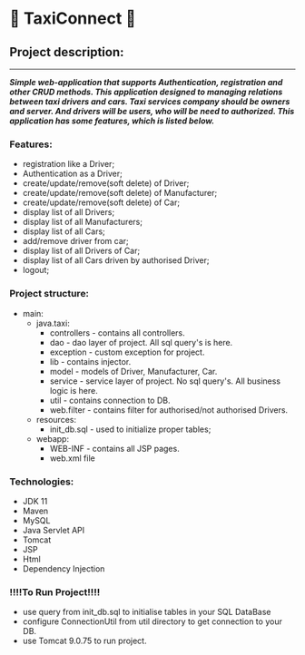 ﻿# :oncoming_taxi: TaxiConnect :oncoming_taxi:

## Project description:
___

***Simple web-application that supports Authentication, registration and other CRUD methods. 
This application designed to managing relations between taxi drivers and cars. 
Taxi services company should be owners and server. And drivers will be users, who will be need 
to authorized. This application has some features, which is listed below.***
### Features:
- registration like a Driver;
- Authentication as a Driver;
- create/update/remove(soft delete) of Driver;
- create/update/remove(soft delete) of Manufacturer;
- create/update/remove(soft delete) of Car;
- display list of all Drivers;
- display list of all Manufacturers;
- display list of all Cars;
- add/remove driver from car;
- display list of all Drivers of Car;
- display list of all Cars driven by authorised Driver;
- logout;

### Project structure:
* main:
    * java.taxi:
        * controllers - contains all controllers.
        * dao - dao layer of project. All sql query's is here. 
        * exception - custom exception for project.
        * lib - contains injector.
        * model - models of Driver, Manufacturer, Car.
        * service - service layer of project. No sql query's. All business logic is here.
        * util - contains connection to DB.
        * web.filter - contains filter for authorised/not authorised Drivers.
    * resources:
        * init_db.sql - used to initialize proper tables;
    * webapp:
        * WEB-INF - contains all JSP pages.
        * web.xml file

### Technologies:
* JDK 11
* Maven
* MySQL
* Java Servlet API
* Tomcat
* JSP
* Html
* Dependency Injection

    
### !!!!To Run Project!!!!
- use query from init_db.sql to initialise tables in your SQL DataBase
- configure ConnectionUtil from util directory to get connection to your DB.
- use Tomcat 9.0.75 to run project.
